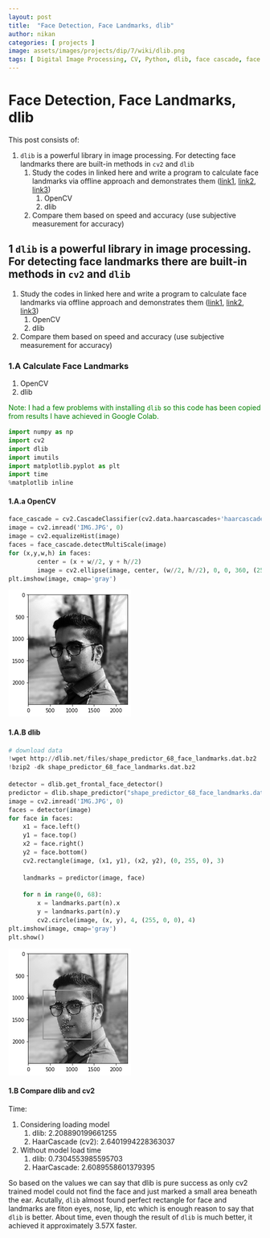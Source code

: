 ```yaml
---
layout: post
title:  "Face Detection, Face Landmarks, dlib"
author: nikan
categories: [ projects ]
image: assets/images/projects/dip/7/wiki/dlib.png
tags: [ Digital Image Processing, CV, Python, dlib, face cascade, face landmarks, face detection]
---
```


# Face Detection, Face Landmarks, dlib
This post consists of:
1. `dlib` is a powerful library in image processing. For detecting face landmarks there are built-in methods in `cv2` and `dlib`
    1. Study the codes in linked here and write a program to calculate face landmarks via offline approach and demonstrates them ([link1](https://www.learnopencv.com/facemark-facial-landmark-detection-using-opencv/), [link2](https://towardsdatascience.com/facial-mapping-landmarks-with-dlib-python-160abcf7d672), [link3](https://www.pyimagesearch.com/2017/04/03/facial-landmarks-dlib-opencv-python/))
        1. OpenCV
        2. dlib
    2. Compare them based on speed and accuracy (use subjective measurement for accuracy)

## 1 `dlib` is a powerful library in image processing. For detecting face landmarks there are built-in methods in `cv2` and `dlib`
1. Study the codes in linked here and write a program to calculate face landmarks via offline approach and demonstrates them ([link1](https://www.learnopencv.com/facemark-facial-landmark-detection-using-opencv/), [link2](https://towardsdatascience.com/facial-mapping-landmarks-with-dlib-python-160abcf7d672), [link3](https://www.pyimagesearch.com/2017/04/03/facial-landmarks-dlib-opencv-python/))
    1. OpenCV
    2. dlib
2. Compare them based on speed and accuracy (use subjective measurement for accuracy)

### 1.A Calculate Face Landmarks
1. OpenCV
2. dlib

<font color='green'>Note: I had a few problems with installing `dlib` so this code has been copied from results I have achieved in Google Colab.</font>


```python
import numpy as np
import cv2
import dlib
import imutils
import matplotlib.pyplot as plt
import time
%matplotlib inline
```

#### 1.A.a OpenCV


```python
face_cascade = cv2.CascadeClassifier(cv2.data.haarcascades+'haarcascade_frontalface_alt.xml')
image = cv2.imread('IMG.JPG', 0)
image = cv2.equalizeHist(image)
faces = face_cascade.detectMultiScale(image)
for (x,y,w,h) in faces:
        center = (x + w//2, y + h//2)
        image = cv2.ellipse(image, center, (w//2, h//2), 0, 0, 360, (255, 0, 0), 4)
plt.imshow(image, cmap='gray')
```

![cv result](/assets/images/projects/dip/7/wiki/cv.png)

#### 1.A.B dlib


```python
# download data
!wget http://dlib.net/files/shape_predictor_68_face_landmarks.dat.bz2
!bzip2 -dk shape_predictor_68_face_landmarks.dat.bz2

detector = dlib.get_frontal_face_detector()
predictor = dlib.shape_predictor("shape_predictor_68_face_landmarks.dat")
image = cv2.imread('IMG.JPG', 0)
faces = detector(image)
for face in faces:
    x1 = face.left()
    y1 = face.top()
    x2 = face.right()
    y2 = face.bottom()
    cv2.rectangle(image, (x1, y1), (x2, y2), (0, 255, 0), 3)

    landmarks = predictor(image, face)

    for n in range(0, 68):
        x = landmarks.part(n).x
        y = landmarks.part(n).y
        cv2.circle(image, (x, y), 4, (255, 0, 0), 4)
plt.imshow(image, cmap='gray')
plt.show()
```

![dlib result](/assets/images/projects/dip/7/wiki/dlib.png)

#### 1.B Compare dlib and cv2

Time:
1. Considering loading model
    1. dlib: 2.208890199661255
    2. HaarCascade (cv2): 2.6401994228363037
2. Without model load time
    1. dlib: 0.7304553985595703
    2. HaarCascade: 2.6089558601379395

So based on the values we can say that dlib is pure success as only cv2 trained model could not find the face and just marked a small area beneath the ear.
Acutally, `dlib` almost found perfect rectangle for face and landmarks are fiton eyes, nose, lip, etc which is enough reason to say that `dlib` is better.
About time, even though the result of `dlib` is much better, it achieved it approximately 3.57X faster.
